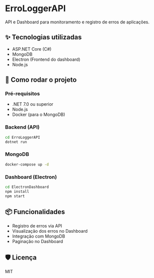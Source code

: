 # ErroLoggerAPI

API e Dashboard para monitoramento e registro de erros de aplicações.

## ✨ Tecnologias utilizadas

- ASP.NET Core (C#)
- MongoDB
- Electron (Frontend do dashboard)
- Node.js

## 🚀 Como rodar o projeto

### Pré-requisitos
- .NET 7.0 ou superior
- Node.js
- Docker (para o MongoDB)

### Backend (API)
```bash
cd ErroLoggerAPI
dotnet run
```

### MongoDB
```bash
docker-compose up -d
```

### Dashboard (Electron)
```bash
cd ElectronDashboard
npm install
npm start
```

## 📦 Funcionalidades

- Registro de erros via API
- Visualização dos erros no Dashboard
- Integração com MongoDB
- Paginação no Dashboard

## 🛡️ Licença

MIT
